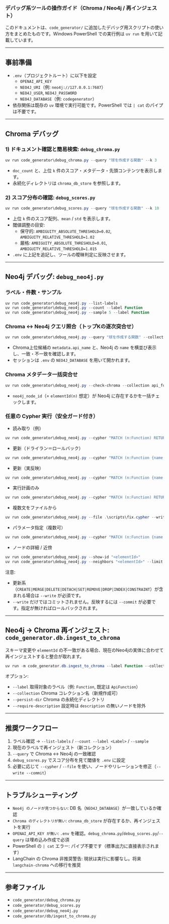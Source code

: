 ### デバッグ系ツールの操作ガイド（Chroma / Neo4j / 再インジェスト）

このドキュメントは、`code_generator/` に追加したデバッグ用スクリプトの使い方をまとめたものです。Windows PowerShell での実行例は `uv run` を用いて記載しています。

---

## 事前準備

- `.env`（プロジェクトルート）に以下を設定
  - `OPENAI_API_KEY`
  - `NEO4J_URI`（例: `neo4j://127.0.0.1:7687`）
  - `NEO4J_USER`, `NEO4J_PASSWORD`
  - `NEO4J_DATABASE`（例: `codegenerator`）
- 依存関係は既存の `uv` 環境で実行可能です。PowerShell では `| cat` のパイプは不要です。

---

## Chroma デバッグ

### 1) ドキュメント確認と簡易検索: `debug_chroma.py`

```powershell
uv run code_generator\debug_chroma.py --query "球を作成する関数" --k 3
```

- `doc_count` と、上位 `k` 件のスコア・メタデータ・先頭コンテンツを表示します。
- 永続化ディレクトリは `chroma_db_store` を参照します。

### 2) スコア分布の確認: `debug_scores.py`

```powershell
uv run code_generator\debug_scores.py --query "球を作成する関数" --k 10
```

- 上位 `k` 件のスコア配列、`mean` / `std` を表示します。
- 閾値調整の目安:
  - 保守的: `AMBIGUITY_ABSOLUTE_THRESHOLD=0.02`, `AMBIGUITY_RELATIVE_THRESHOLD=1.02`
  - 厳格: `AMBIGUITY_ABSOLUTE_THRESHOLD=0.01`, `AMBIGUITY_RELATIVE_THRESHOLD=1.015`
- `.env` に上記を追記し、ツールの曖昧判定に反映させます。

---

## Neo4j デバッグ: `debug_neo4j.py`

### ラベル・件数・サンプル

```powershell
uv run code_generator\debug_neo4j.py --list-labels
uv run code_generator\debug_neo4j.py --count --label Function
uv run code_generator\debug_neo4j.py --sample 5 --label Function
```

### Chroma ↔ Neo4j クエリ照合（トップKの逐次突合せ）

```powershell
uv run code_generator\debug_neo4j.py --query "球を作成する関数" --collection api_functions_fn --k 10
```

- Chroma上位候補の `metadata.api_name` と、Neo4j の `name` を横並び表示し、一致・不一致を確認します。
- セッションは `.env` の `NEO4J_DATABASE` を用いて開かれます。

### Chroma メタデータ一括突合せ

```powershell
uv run code_generator\debug_neo4j.py --check-chroma --collection api_functions_fn --k 100
```

- `neo4j_node_id`（= `elementId(n)` 想定）が Neo4j に存在するかを一括チェックします。

### 任意の Cypher 実行（安全ガード付き）

- 読み取り（例）
```powershell
uv run code_generator\debug_neo4j.py --cypher "MATCH (n:Function) RETURN n.name LIMIT 5"
```

- 更新（ドライラン＝ロールバック）
```powershell
uv run code_generator\debug_neo4j.py --cypher "MATCH (n:Function {name:'X'}) SET n.flag=true" --write
```

- 更新（実反映）
```powershell
uv run code_generator\debug_neo4j.py --cypher "MATCH (n:Function {name:'X'}) SET n.flag=true" --write --commit
```

- 実行計画のみ
```powershell
uv run code_generator\debug_neo4j.py --cypher "MATCH (n:Function) RETURN n LIMIT 10" --explain
```

- 複数文をファイルから
```powershell
uv run code_generator\debug_neo4j.py --file .\scripts\fix.cypher --write --commit
```

- パラメータ指定（複数可）
```powershell
uv run code_generator\debug_neo4j.py --cypher "MATCH (n:Function {name:$name}) RETURN n" --param name=CreateSolid
```

- ノードの詳細 / 近傍
```powershell
uv run code_generator\debug_neo4j.py --show-id "<elementId>"
uv run code_generator\debug_neo4j.py --neighbors "<elementId>" --limit 25
```

注意:
- 更新系（`CREATE|MERGE|DELETE|DETACH|SET|REMOVE|DROP|INDEX|CONSTRAINT`）が含まれる場合は `--write` が必須です。
- `--write` だけではコミットされません。反映するには `--commit` が必要です。指定が無ければロールバックされます。

---

## Neo4j → Chroma 再インジェスト: `code_generator.db.ingest_to_chroma`

スキーマ変更や `elementId` の不一致がある場合、現在のNeo4jの実体に合わせて再インジェストすると整合が取れます。

```powershell
uv run -m code_generator.db.ingest_to_chroma --label Function --collection api_functions_fn --persist-dir chroma_db_store
```

オプション:
- `--label` 取得対象のラベル（例: `Function`, 既定は `ApiFunction`）
- `--collection` Chroma コレクション名（新規作成可）
- `--persist-dir` Chroma の永続化ディレクトリ
- `--require-description` 設定時は `description` の無いノードを除外

---

## 推奨ワークフロー

1. ラベル確認 → `--list-labels` / `--count --label <Label>` / `--sample`
2. 現在のラベルで再インジェスト（新コレクション）
3. `--query` で Chroma ↔ Neo4j の一致確認
4. `debug_scores.py` でスコア分布を見て閾値を `.env` に設定
5. 必要に応じて `--cypher` / `--file` を使い、ノードやリレーションを修正（`--write --commit`）

---

## トラブルシューティング

- `Neo4j のノードが見つからない`: DB 名（`NEO4J_DATABASE`）が一致しているか確認
- `Chroma のディレクトリが無い`: `chroma_db_store` が存在するか、再インジェストを実行
- `OPENAI_API_KEY が無い`: `.env` を確認。`debug_chroma.py`/`debug_scores.py`/`--query` は埋め込み作成で必須
- PowerShell の `| cat` エラー: パイプ不要です（標準出力に直接表示されます）
- LangChain の Chroma 非推奨警告: 現状は実行に影響なし。将来 `langchain-chroma` への移行を推奨

---

## 参考ファイル

- `code_generator/debug_chroma.py`
- `code_generator/debug_scores.py`
- `code_generator/debug_neo4j.py`
- `code_generator/db/ingest_to_chroma.py`


